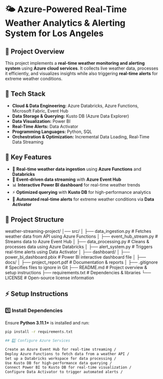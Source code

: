 
# 🌤️ Azure-Powered Real-Time Weather Analytics & Alerting System for Los Angeles

## 📌 Project Overview
This project implements a **real-time weather monitoring and alerting system** using **Azure cloud services**. It collects live weather data, processes it efficiently, and visualizes insights while also triggering **real-time alerts** for extreme weather conditions.

## 🔧 Tech Stack
- **Cloud & Data Engineering:** Azure Databricks, Azure Functions, Microsoft Fabric, Event Hub
- **Data Storage & Querying:** Kusto DB (Azure Data Explorer)
- **Data Visualization:** Power BI
- **Real-Time Alerts:** Data Activator
- **Programming Languages:** Python, SQL
- **Orchestration & Optimization:** Incremental Data Loading, Real-Time Data Streaming

## 🚀 Key Features
- 🔄 **Real-time weather data ingestion** using **Azure Functions** and **Databricks**
- 📡 **Event-driven data streaming** with **Azure Event Hub**
- 📊 **Interactive Power BI dashboard** for real-time weather trends
- ⚡ **Optimized querying** with **Kusto DB** for high-performance analytics
- 🚨 **Automated real-time alerts** for extreme weather conditions via **Data Activator**

## 📂 Project Structure

weather-streaming-project/
│── src/
│ ├── data_ingestion.py # Fetches weather data from API using Azure Functions
│ ├── event_hub_stream.py # Streams data to Azure Event Hub
│ ├── data_processing.py # Cleans & processes data using Azure Databricks
│ ├── alert_system.py # Triggers real-time alerts using Data Activator
│
├── dashboard/
│ ├── power_bi_dashboard.pbix # Power BI interactive dashboard file
│
├── docs/
│ ├── project_report.pdf # Documentation & reports
│
├── .gitignore # Specifies files to ignore in Git
├── README.md # Project overview & setup instructions
├── requirements.txt # Dependencies & libraries
└── LICENSE # Open-source license information


## ⚡ Setup Instructions

### 1️⃣ Install Dependencies
Ensure **Python 3.11.1+** is installed and run:
```sh
pip install -r requirements.txt

## 2️⃣ Configure Azure Services

Create an Azure Event Hub for real-time streaming /
Deploy Azure Functions to fetch data from a weather API /
Set up a Databricks workspace for data processing /
Use Kusto DB for high-performance data querying /
Connect Power BI to Kusto DB for real-time visualization /
Configure Data Activator to trigger automated alerts /


